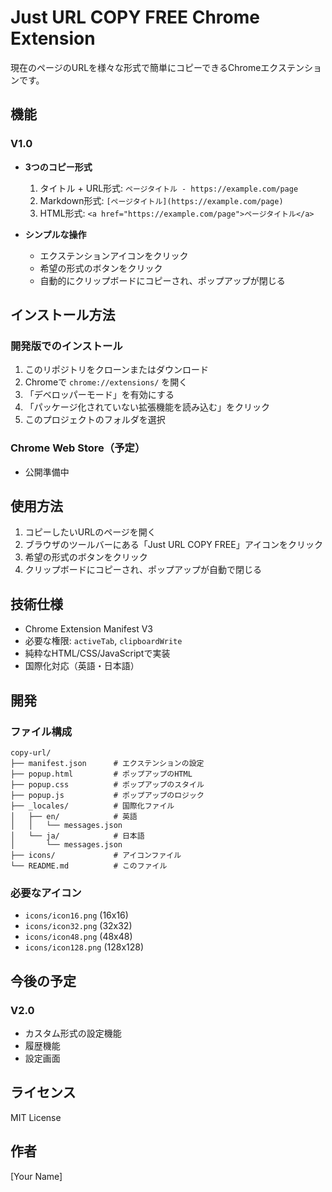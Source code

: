 # Just URL COPY FREE Chrome Extension

現在のページのURLを様々な形式で簡単にコピーできるChromeエクステンションです。

## 機能

### V1.0
- **3つのコピー形式**
  1. タイトル + URL形式: `ページタイトル - https://example.com/page`
  2. Markdown形式: `[ページタイトル](https://example.com/page)`
  3. HTML形式: `<a href="https://example.com/page">ページタイトル</a>`

- **シンプルな操作**
  - エクステンションアイコンをクリック
  - 希望の形式のボタンをクリック
  - 自動的にクリップボードにコピーされ、ポップアップが閉じる

## インストール方法

### 開発版でのインストール
1. このリポジトリをクローンまたはダウンロード
2. Chromeで `chrome://extensions/` を開く
3. 「デベロッパーモード」を有効にする
4. 「パッケージ化されていない拡張機能を読み込む」をクリック
5. このプロジェクトのフォルダを選択

### Chrome Web Store（予定）
- 公開準備中

## 使用方法

1. コピーしたいURLのページを開く
2. ブラウザのツールバーにある「Just URL COPY FREE」アイコンをクリック
3. 希望の形式のボタンをクリック
4. クリップボードにコピーされ、ポップアップが自動で閉じる

## 技術仕様

- Chrome Extension Manifest V3
- 必要な権限: `activeTab`, `clipboardWrite`
- 純粋なHTML/CSS/JavaScriptで実装
- 国際化対応（英語・日本語）

## 開発

### ファイル構成
```
copy-url/
├── manifest.json      # エクステンションの設定
├── popup.html         # ポップアップのHTML
├── popup.css          # ポップアップのスタイル
├── popup.js           # ポップアップのロジック
├── _locales/          # 国際化ファイル
│   ├── en/            # 英語
│   │   └── messages.json
│   └── ja/            # 日本語
│       └── messages.json
├── icons/             # アイコンファイル
└── README.md          # このファイル
```

### 必要なアイコン
- `icons/icon16.png` (16x16)
- `icons/icon32.png` (32x32)
- `icons/icon48.png` (48x48)
- `icons/icon128.png` (128x128)

## 今後の予定

### V2.0
- カスタム形式の設定機能
- 履歴機能
- 設定画面

## ライセンス

MIT License

## 作者

[Your Name] 